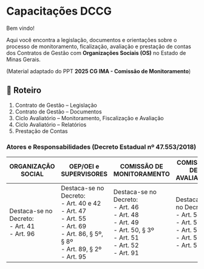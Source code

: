 # Capacitações DCCG

Bem vindo!

Aqui você encontra a legislação, documentos e orientações sobre o processo de monitoramento, ficalização, avaliação e prestação de contas dos Contratos de Gestão com **Organizações Sociais (OS)** no Estado de Minas Gerais.

(Material adaptado do PPT **2025 CG IMA - Comissão de Monitoramento**)

## 📑 Roteiro
1. Contrato de Gestão – Legislação  
2. Contrato de Gestão – Documentos  
3. Ciclo Avaliatório – Monitoramento, Fiscalização e Avaliação  
4. Ciclo Avaliatório – Relatórios  
5. Prestação de Contas

### Atores e Responsabilidades (Decreto Estadual nº 47.553/2018)

| ORGANIZAÇÃO SOCIAL | OEP/OEI e SUPERVISORES | COMISSÃO DE MONITORAMENTO | COMISSÃO DE AVALIAÇÃO |
|--------------------|-----------------------|---------------------------|----------------------|
| Destaca-se no Decreto:<br>- Art. 41<br>- Art. 96| Destaca-se no Decreto:<br>- Art. 40 e 42<br>- Art. 47<br>- Art. 55<br>- Art. 69<br>- Art. 86, § 5º, § 8º<br>- Art. 89, § 2º<br>- Art. 95| Destaca-se no Decreto:<br>- Art. 46<br>- Art. 48<br>- Art. 49<br>- Art. 50, § 3º<br>- Art. 51<br>- Art. 52<br>- Art. 91 | Destaca-se no Decreto:<br>- Art. 54<br>- Art. 55<br>- Art. 56<br>- Art. 57<br>- Art. 58 |